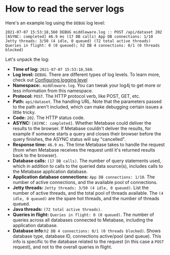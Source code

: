 
# How to read the server logs

Here's an example log using the `DEBUG` log level:

```
2021-07-07 15:53:18,560 DEBUG middleware.log :: POST /api/dataset 202 [ASYNC: completed] 46.9 ms (17 DB calls) App DB connections: 1/10 Jetty threads: 3/50 (4 idle, 0 queued) (72 total active threads) Queries in flight: 0 (0 queued); h2 DB 4 connections: 0/1 (0 threads blocked)
```

Let's unpack the log:

- **Time of log:** `2021-07-07 15:53:18,560`.
- **Log level:** `DEBUG`. There are different types of log levels. To learn more, check out [Configuring logging level][log-level]
- **Namespace:**. `middleware.log`. You can tweak your log4j to get more or less information from this namespace.
- **Protocol:** `POST`. The HTTP protocol verb, like POST, GET, etc.
- **Path:** `api/dataset`. The handling URL. Note that the parameters passed to the path aren't included, which can make debugging certain issues a little tricky.
- **Code:**  `202`. The HTTP status code. 
- **ASYNC:** `[ASYNC: completed]`. Whether Metabase could deliver the results to the browser. If Metabase couldn't deliver the results, for example if someone starts a query and closes their browser before the query finishes, the ASYNC status will say "cancelled".
- **Response time:** `46.9 ms`. The time Metabase takes to handle the request (from when Metabase receives the request until it's returned results back to the browser).
- **Database calls:** `(17 DB calls)`. The number of query statements used, which in addition to calls to the queried data source(s), includes calls to the Metabase application database.
- **Application database connections:** `App DB connections: 1/10`. The number of active connections, and the available pool of connections.
- **Jetty threads:** `Jetty threads: 3/50 (4 idle, 0 queued)`. List the number of active threads, and the total pool of threads available. The `(4 idle, 0 queued)` are the spare hot threads, and the number of threads queued.
- **Java threads:** `(72 total active threads)`.
- **Queries in flight:** `Queries in flight: 0 (0 queued)`. The number of queries across all databases connected to Metabase, including the application database.
- **Database info**:`h2 DB 4 connections: 0/1 (0 threads blocked)`. Shows database type, database ID, connections active/pool (and queue). This info is specific to the database related to the request (in this case a `POST` request), and not to the overall queries in flight.


[log-level]: ../operations-guide/log-configuration.html